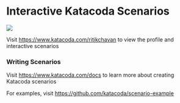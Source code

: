 # Interactive Katacoda Scenarios

[![](http://shields.katacoda.com/katacoda/ritikchavan/count.svg)](https://www.katacoda.com/ritikchavan "Get your profile on Katacoda.com")

Visit https://www.katacoda.com/ritikchavan to view the profile and interactive scenarios

### Writing Scenarios
Visit https://www.katacoda.com/docs to learn more about creating Katacoda scenarios

For examples, visit https://github.com/katacoda/scenario-example
